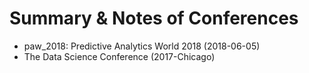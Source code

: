 # Summary & Notes of Conferences

- paw_2018: Predictive Analytics World 2018 (2018-06-05)
- The Data Science Conference (2017-Chicago) 